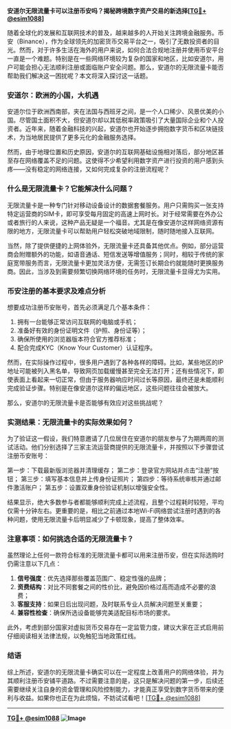 **安道尔无限流量卡可以注册币安吗？揭秘跨境数字资产交易的新选择[[TG💪+ @esim1088](https://t.me/s/esim1088)]**

随着全球化的发展和互联网技术的普及，越来越多的人开始关注跨境金融服务。币安（Binance），作为全球领先的加密货币交易平台之一，吸引了无数投资者的目光。然而，对于许多生活在海外的用户来说，如何合法合规地注册并使用币安平台一直是一个难题。特别是在一些网络环境较为复杂的国家和地区，比如安道尔，用户可能会担心无法顺利注册或面临账户安全问题。那么，安道尔的无限流量卡能否帮助我们解决这一困扰呢？本文将深入探讨这一话题。

### 安道尔：欧洲的小国，大机遇

安道尔位于欧洲西南部，夹在法国与西班牙之间，是一个人口稀少、风景优美的小国。尽管国土面积不大，但安道尔却以其低税率政策吸引了大量国际企业和个人投资者。近年来，随着金融科技的兴起，安道尔也开始逐步拥抱数字货币和区块链技术，为当地居民提供了更多元化的金融服务选择。

然而，由于地理位置和历史原因，安道尔的互联网基础设施相对落后，部分地区甚至存在网络覆盖不足的问题。这使得不少希望利用数字资产进行投资的用户感到头疼——没有稳定的网络连接，又如何完成复杂的注册流程呢？

### 什么是无限流量卡？它能解决什么问题？

无限流量卡是一种专门针对移动设备设计的数据套餐服务。用户只需购买一张支持特定运营商的SIM卡，即可享受每月固定的高速上网时长。对于经常需要在外办公或者旅行的人来说，这种产品无疑是一个福音。尤其是在像安道尔这样网络资源有限的地方，无限流量卡可以帮助用户轻松突破地域限制，随时随地接入互联网。

当然，除了提供便捷的上网体验外，无限流量卡还具备其他优点。例如，部分运营商会附赠额外的功能，如语音通话、短信发送等增值服务；同时，相较于传统的家庭宽带服务而言，无限流量卡更加灵活方便，无需签订长期合约就能随时更换服务商。因此，当涉及到需要频繁切换网络环境的任务时，无限流量卡显得尤为实用。

### 币安注册的基本要求及难点分析

想要成功注册币安账号，首先必须满足几个基本条件：
1. 拥有一台能够正常访问互联网的电脑或手机；
2. 准备好有效的身份证明文件（护照、身份证等）；
3. 确保所使用的浏览器版本符合官方推荐标准；
4. 配合完成KYC（Know Your Customer）认证程序。

然而，在实际操作过程中，很多用户遇到了各种各样的障碍。比如，某些地区的IP地址可能被列入黑名单，导致网页加载缓慢甚至完全无法打开；还有些情况下，即使表面上看起来一切正常，但由于服务器响应时间过长等原因，最终还是未能顺利完成验证步骤。特别是在像安道尔这样的偏远地区，这些问题往往会被放大。

那么，安道尔的无限流量卡是否能够有效应对这些挑战呢？

### 实测结果：无限流量卡的实际效果如何？

为了验证这一假设，我们特意邀请了几位居住在安道尔的朋友参与了为期两周的测试活动。他们分别选择了三家主流运营商提供的无限流量卡，并按照以下步骤尝试注册币安账号：

第一步：下载最新版浏览器并清理缓存；
第二步：登录官方网站并点击“注册”按钮；
第三步：填写基本信息并上传身份证照片；
第四步：等待系统审核并通过邮件激活账户；
第五步：设置双重身份验证机制以增强安全性。

结果显示，绝大多数参与者都能够顺利完成上述流程，且整个过程耗时较短，平均仅需十分钟左右。更重要的是，相比之前通过本地Wi-Fi网络尝试注册时遇到的各种问题，使用无限流量卡后明显减少了卡顿现象，提高了整体效率。

### 注意事项：如何挑选合适的无限流量卡？

虽然理论上任何一款符合标准的无限流量卡都可以用来注册币安，但在实际选购时仍需注意以下几点：

1. **信号强度**：优先选择那些覆盖范围广、稳定性强的品牌；
2. **资费结构**：对比不同套餐之间的性价比，避免因价格过高而造成不必要的浪费；
3. **客服支持**：如果日后出现问题，及时联系专业人员解决问题至关重要；
4. **兼容性检查**：确保所选设备能够完美适配目标市场的要求。

此外，考虑到部分国家对虚拟货币交易存在一定监管力度，建议大家在正式启用前仔细阅读相关法律法规，以免触犯当地政策红线。

### 结语

综上所述，安道尔的无限流量卡确实可以在一定程度上改善用户的网络体验，并为其顺利注册币安铺平道路。不过需要注意的是，这只是解决问题的第一步，后续还需要继续关注自身的资金管理和风险控制能力，才能真正享受到数字货币带来的便利与收益。如果你也正在为此烦恼，不妨试试看吧！[[TG💪+ @esim1088](https://t.me/s/esim1088)]

---

**[TG💪+ @esim1088](https://t.me/s/esim1088) ![Image](https://i.postimg.cc/4NQfJmqS/Snipaste-2025-05-13-00-14-12.png)**